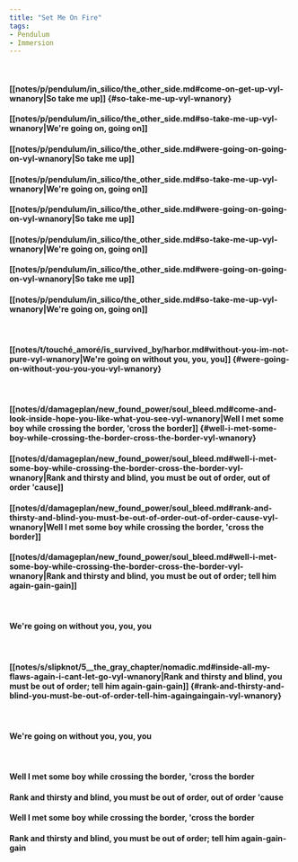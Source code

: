 ```yaml
---
title: "Set Me On Fire"
tags:
- Pendulum
- Immersion
---
```

&nbsp;
#### [[notes/p/pendulum/in_silico/the_other_side.md#come-on-get-up-vyl-wnanory|So take me up]] {#so-take-me-up-vyl-wnanory}
#### [[notes/p/pendulum/in_silico/the_other_side.md#so-take-me-up-vyl-wnanory|We're going on, going on]]
#### [[notes/p/pendulum/in_silico/the_other_side.md#were-going-on-going-on-vyl-wnanory|So take me up]]
#### [[notes/p/pendulum/in_silico/the_other_side.md#so-take-me-up-vyl-wnanory|We're going on, going on]]
#### [[notes/p/pendulum/in_silico/the_other_side.md#were-going-on-going-on-vyl-wnanory|So take me up]]
#### [[notes/p/pendulum/in_silico/the_other_side.md#so-take-me-up-vyl-wnanory|We're going on, going on]]
#### [[notes/p/pendulum/in_silico/the_other_side.md#were-going-on-going-on-vyl-wnanory|So take me up]]
#### [[notes/p/pendulum/in_silico/the_other_side.md#so-take-me-up-vyl-wnanory|We're going on, going on]]
&nbsp;
#### [[notes/t/touché_amoré/is_survived_by/harbor.md#without-you-im-not-pure-vyl-wnanory|We're going on without you, you, you]] {#were-going-on-without-you-you-you-vyl-wnanory}
&nbsp;
#### [[notes/d/damageplan/new_found_power/soul_bleed.md#come-and-look-inside-hope-you-like-what-you-see-vyl-wnanory|Well I met some boy while crossing the border, 'cross the border]] {#well-i-met-some-boy-while-crossing-the-border-cross-the-border-vyl-wnanory}
#### [[notes/d/damageplan/new_found_power/soul_bleed.md#well-i-met-some-boy-while-crossing-the-border-cross-the-border-vyl-wnanory|Rank and thirsty and blind, you must be out of order, out of order 'cause]]
#### [[notes/d/damageplan/new_found_power/soul_bleed.md#rank-and-thirsty-and-blind-you-must-be-out-of-order-out-of-order-cause-vyl-wnanory|Well I met some boy while crossing the border, 'cross the border]]
#### [[notes/d/damageplan/new_found_power/soul_bleed.md#well-i-met-some-boy-while-crossing-the-border-cross-the-border-vyl-wnanory|Rank and thirsty and blind, you must be out of order; tell him again-gain-gain]]
&nbsp;
#### We're going on without you, you, you
&nbsp;
#### [[notes/s/slipknot/5__the_gray_chapter/nomadic.md#inside-all-my-flaws-again-i-cant-let-go-vyl-wnanory|Rank and thirsty and blind, you must be out of order; tell him again-gain-gain]] {#rank-and-thirsty-and-blind-you-must-be-out-of-order-tell-him-againgaingain-vyl-wnanory}
&nbsp;
#### We're going on without you, you, you
&nbsp;
#### Well I met some boy while crossing the border, 'cross the border
#### Rank and thirsty and blind, you must be out of order, out of order 'cause
#### Well I met some boy while crossing the border, 'cross the border
#### Rank and thirsty and blind, you must be out of order; tell him again-gain-gain
